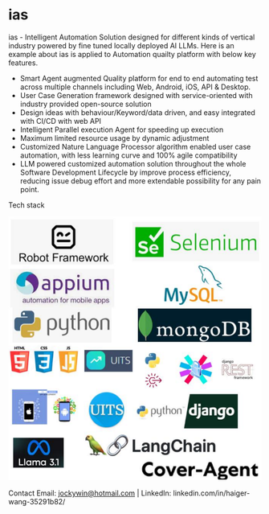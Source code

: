 # ias
ias - Intelligent Automation Solution designed for different kinds of vertical industry powered by fine tuned locally deployed AI LLMs. Here is an example about ias is applied to Automation quailty platform with below key features.
  * Smart Agent augmented Quality platform for end to end automating test across multiple channels including  Web, Android, iOS, API & Desktop.
  * User Case Generation framework designed with service-oriented with industry provided open-source solution
  * Design ideas with behaviour/Keyword/data driven, and easy integrated with CI/CD with web API
  * Intelligent  Parallel execution Agent for speeding  up execution
  * Maximum limited resource usage by dynamic adjustment
  * Customized Nature Language Processor algorithm enabled user case automation, with less learning curve and 100% agile compatibility
  * LLM powered customized automation solution throughout the whole Software Development Lifecycle by improve process efficiency, reducing issue debug effort and more extendable possibility for any pain point. 

Tech stack


![项目图片](https://github.com/atinyplace/ias/blob/main/techstack.png
)



Contact
Email: jockywin@hotmail.com | LinkedIn:  linkedin.com/in/haiger-wang-35291b82/

